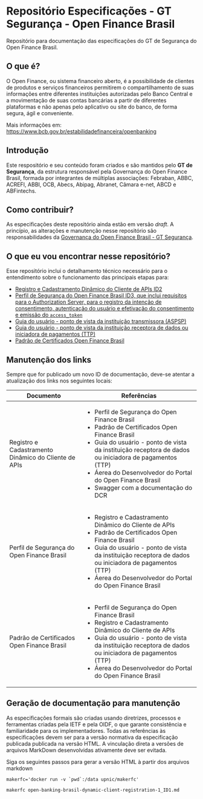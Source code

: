 # Repositório Especificações - GT Segurança - Open Finance Brasil

Repositório para documentação das especificações do GT de Segurança do Open Finance Brasil.

## O que é?

O Open Finance, ou sistema financeiro aberto, é a possibilidade de clientes de produtos e serviços financeiros permitirem o compartilhamento de suas informações entre diferentes instituições autorizadas pelo Banco Central e a movimentação de suas contas bancárias a partir de diferentes plataformas e não apenas pelo aplicativo ou site do banco, de forma segura, ágil e conveniente.

Mais informações em: https://www.bcb.gov.br/estabilidadefinanceira/openbanking

## Introdução

Este respositório e seu conteúdo foram criados e são mantidos pelo **GT de Segurança**, da estrutura responsável pela Governança do Open Finance Brasil, formada por integrantes de múltiplas associações: Febraban, ABBC, ACREFI, ABBI, OCB, Abecs, Abipag, Abranet, Câmara e-net, ABCD e ABFintechs.

## Como contribuir?

As especificações deste repositório ainda estão em versão *draft*. A princípio, as alterações e manutenção nesse repositório são responsabilidades da [Governança do Open Finance Brasil - GT Segurança](mailto:gt-seguranca@openbankingbr.org).

## O que eu vou encontrar nesse repositório?

Esse repositório inclui o detalhamento técnico necessário para o entendimento sobre o funcionamento das principais etapas para:

 - [Registro e Cadastramento Dinâmico do Cliente de APIs ID2](https://openbanking-brasil.github.io/specs-seguranca/open-banking-brasil-dynamic-client-registration-1_ID2-ptbr.html)
 - [Perfil de Segurança do Open Finance Brasil ID3, que inclui requisitos para o Authorization Server, para o registro da intenção de consentimento, autenticação do usuário e efetivação do consentimento e emissão do `access_token`](https://openbanking-brasil.github.io/specs-seguranca/open-banking-brasil-financial-api-1_ID3-ptbr.html)
 - [Guia do usuário - ponto de vista da instituição transmissora (ASPSP)](https://openbanking-brasil.github.io/specs-seguranca/aspsp-user-guide-ptbr.html)
 - [Guia do usuário - ponto de vista da instituição receptora de dados ou iniciadora de pagamentos (TTP)](https://openbanking-brasil.github.io/specs-seguranca/tpp-user-guide-ptbr.html)
 - [Padrão de Certificados Open Finance Brasil](https://openbanking-brasil.github.io/specs-seguranca/open-banking-brasil-certificate-standards-1_ID1-ptbr.html)

## Manutenção dos links

Sempre que for publicado um novo ID de documentação, deve-se atentar a atualização dos links nos seguintes locais:

|Documento|Referências|
|------------------------------------------|---------------------------------------------------------------------------------------------------|
|Registro e Cadastramento Dinâmico do Cliente de APIs|<ul><li>Perfil de Segurança do Open Finance Brasil</li><li>Padrão de Certificados Open Finance Brasil</li><li>Guia do usuário - ponto de vista da instituição receptora de dados ou iniciadora de pagamentos (TTP)</li><li>Áerea do Desenvolvedor do Portal do Open Finance Brasil</li><li>Swagger com a documentação do DCR</li></ul>|
|Perfil de Segurança do Open Finance Brasil|<ul><li>Registro e Cadastramento Dinâmico do Cliente de APIs</li><li>Padrão de Certificados Open Finance Brasil</li><li>Guia do usuário - ponto de vista da instituição receptora de dados ou iniciadora de pagamentos (TTP)</li><li>Áerea do Desenvolvedor do Portal do Open Finance Brasil</li></ul>|
|Padrão de Certificados Open Finance Brasil|<ul><li>Perfil de Segurança do Open Finance Brasil</li><li>Registro e Cadastramento Dinâmico do Cliente de APIs</li><li>Guia do usuário - ponto de vista da instituição receptora de dados ou iniciadora de pagamentos (TTP)</li><li>Áerea do Desenvolvedor do Portal do Open Finance Brasil</li></ul>|

## Geração de documentação para manutenção

As especificações formais são criadas usando diretrizes, processos e ferramentas criadas pela IETF e pela OIDF, o que garante consistência e familiaridade para os implementadores. Todas as referências às especificações devem ser para a versão normativa da especificação publicada publicada na versão HTML. A vinculação direta a versões de arquivos MarkDown desenvolvidas ativamente deve ser evitada.

Siga os seguintes passos para gerar a versão HTML à partir dos arquivos markdown
```shell
makerfc='docker run -v `pwd`:/data upnic/makerfc'

makerfc open-banking-brasil-dynamic-client-registration-1_ID1.md
```

